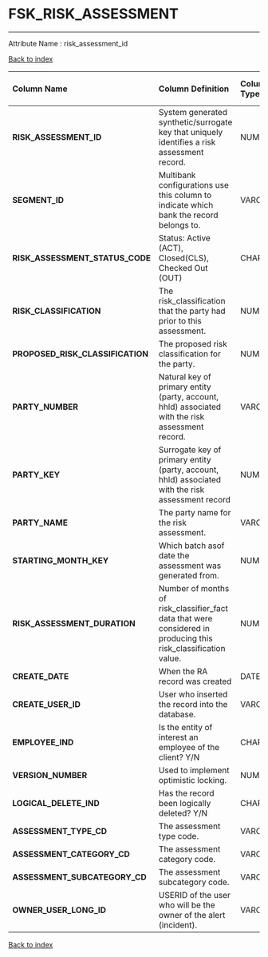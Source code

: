 # FSK_RISK_ASSESSMENT

---

Attribute Name :   risk_assessment_id

[Back to index](./index.md)

| Column Name                      | Column Definition                                                                                               | Column Data Type   | Column Null Option   | PK   | FK   |
|:---------------------------------|:----------------------------------------------------------------------------------------------------------------|:-------------------|:---------------------|:-----|:-----|
| **RISK_ASSESSMENT_ID**           | System generated synthetic/surrogate key that uniquely identifies a risk assessment record.                     | NUMBER(12)         | Not Null             | Yes  | No   |
| **SEGMENT_ID**                   | Multibank configurations use this column to indicate which bank the record belongs to.                          | VARCHAR2(128)      | Not Null             | Yes  | No   |
| **RISK_ASSESSMENT_STATUS_CODE**  | Status: Active (ACT), Closed(CLS), Checked Out (OUT)                                                            | CHAR(3)            | Not Null             | No   | No   |
| **RISK_CLASSIFICATION**          | The risk_classification that the party had prior to this assessment.                                            | NUMBER(1)          | Null                 | No   | No   |
| **PROPOSED_RISK_CLASSIFICATION** | The proposed risk classification for the party.                                                                 | NUMBER(1)          | Null                 | No   | No   |
| **PARTY_NUMBER**                 | Natural key of primary entity (party, account, hhld) associated with the risk assessment record.                | VARCHAR2(50)       | Not Null             | No   | No   |
| **PARTY_KEY**                    | Surrogate key of primary entity (party, account, hhld) associated with the risk assessment record               | NUMBER(12)         | Null                 | No   | No   |
| **PARTY_NAME**                   | The party name for the risk assessment.                                                                         | VARCHAR2(35)       | Null                 | No   | No   |
| **STARTING_MONTH_KEY**           | Which batch asof date the assessment was generated from.                                                        | NUMBER(6,0)        | Null                 | No   | No   |
| **RISK_ASSESSMENT_DURATION**     | Number of months of risk_classifier_fact data that were considered in producing this risk_classification value. | NUMBER(3)          | Not Null             | No   | No   |
| **CREATE_DATE**                  | When the RA record was created                                                                                  | DATE               | Not Null             | No   | No   |
| **CREATE_USER_ID**               | User who inserted the record into the database.                                                                 | VARCHAR2(60)       | Not Null             | No   | No   |
| **EMPLOYEE_IND**                 | Is the entity of interest an employee of the client? Y/N                                                        | CHAR(1)            | Null                 | No   | No   |
| **VERSION_NUMBER**               | Used to implement optimistic locking.                                                                           | NUMBER(10)         | Not Null             | No   | No   |
| **LOGICAL_DELETE_IND**           | Has the record been logically deleted? Y/N                                                                      | CHAR(1)            | Not Null             | No   | No   |
| **ASSESSMENT_TYPE_CD**           | The assessment type code.                                                                                       | VARCHAR2(32)       | Null                 | No   | No   |
| **ASSESSMENT_CATEGORY_CD**       | The assessment category code.                                                                                   | VARCHAR2(32)       | Null                 | No   | No   |
| **ASSESSMENT_SUBCATEGORY_CD**    | The assessment subcategory code.                                                                                | VARCHAR2(32)       | Null                 | No   | No   |
| **OWNER_USER_LONG_ID**           | USERID of the user who will be the owner of the alert (incident).                                               | VARCHAR2(60)       | Null                 | No   | No   |

[Back to index](./index.md)